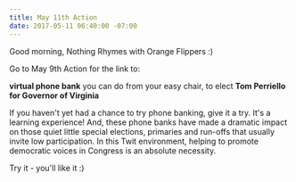 ```yaml
---
title: May 11th Action
date: 2017-05-11 06:40:00 -07:00
---
```


Good morning, Nothing Rhymes with Orange Flippers :)

Go to May 9th Action for the link to:

**virtual phone bank** you can do from your easy chair, to elect **Tom Perriello for Governor of Virginia**

If you haven't yet had a chance to try phone banking, give it a try.  It's a learning experience!  And, these phone banks have made a dramatic impact on those quiet little special elections, primaries and run-offs that usually invite low participation.  In this Twit environment, helping to promote democratic voices in Congress is an absolute necessity.

Try it - you'll like it :)
